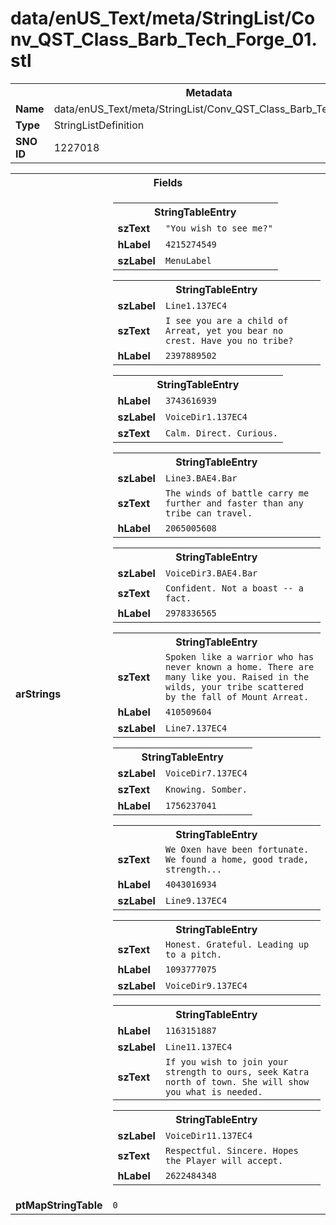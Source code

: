 <h1>data/enUS_Text/meta/StringList/Conv_QST_Class_Barb_Tech_Forge_01.stl</h1><table><tr><th colspan="100%">Metadata</th></tr><tr><td><b>Name</b></td><td>data/enUS_Text/meta/StringList/Conv_QST_Class_Barb_Tech_Forge_01.stl</td></tr><tr><td><b>Type</b></td><td>StringListDefinition</td></tr><tr><td><b>SNO ID</b></td><td>1227018</td></tr></table>

<table><tr><th colspan="100%">Fields</th></tr><tr><td><b>arStrings</b></td><td><table><tr><th colspan="100%">StringTableEntry</th></tr><tr><td><b>szText</b></td><td><code>"You wish to see me?"</code></td></tr><tr><td><b>hLabel</b></td><td><code>4215274549</code></td></tr><tr><td><b>szLabel</b></td><td><code>MenuLabel</code></td></tr></table>


<table><tr><th colspan="100%">StringTableEntry</th></tr><tr><td><b>szLabel</b></td><td><code>Line1.137EC4</code></td></tr><tr><td><b>szText</b></td><td><code>I see you are a child of Arreat, yet you bear no crest. Have you no tribe?</code></td></tr><tr><td><b>hLabel</b></td><td><code>2397889502</code></td></tr></table>


<table><tr><th colspan="100%">StringTableEntry</th></tr><tr><td><b>hLabel</b></td><td><code>3743616939</code></td></tr><tr><td><b>szLabel</b></td><td><code>VoiceDir1.137EC4</code></td></tr><tr><td><b>szText</b></td><td><code>Calm. Direct. Curious.</code></td></tr></table>


<table><tr><th colspan="100%">StringTableEntry</th></tr><tr><td><b>szLabel</b></td><td><code>Line3.BAE4.Bar</code></td></tr><tr><td><b>szText</b></td><td><code>The winds of battle carry me further and faster than any tribe can travel.</code></td></tr><tr><td><b>hLabel</b></td><td><code>2065005608</code></td></tr></table>


<table><tr><th colspan="100%">StringTableEntry</th></tr><tr><td><b>szLabel</b></td><td><code>VoiceDir3.BAE4.Bar</code></td></tr><tr><td><b>szText</b></td><td><code>Confident. Not a boast -- a fact.</code></td></tr><tr><td><b>hLabel</b></td><td><code>2978336565</code></td></tr></table>


<table><tr><th colspan="100%">StringTableEntry</th></tr><tr><td><b>szText</b></td><td><code>Spoken like a warrior who has never known a home. There are many like you. Raised in the wilds, your tribe scattered by the fall of Mount Arreat.</code></td></tr><tr><td><b>hLabel</b></td><td><code>410509604</code></td></tr><tr><td><b>szLabel</b></td><td><code>Line7.137EC4</code></td></tr></table>


<table><tr><th colspan="100%">StringTableEntry</th></tr><tr><td><b>szLabel</b></td><td><code>VoiceDir7.137EC4</code></td></tr><tr><td><b>szText</b></td><td><code>Knowing. Somber.</code></td></tr><tr><td><b>hLabel</b></td><td><code>1756237041</code></td></tr></table>


<table><tr><th colspan="100%">StringTableEntry</th></tr><tr><td><b>szText</b></td><td><code>We Oxen have been fortunate. We found a home, good trade, strength...</code></td></tr><tr><td><b>hLabel</b></td><td><code>4043016934</code></td></tr><tr><td><b>szLabel</b></td><td><code>Line9.137EC4</code></td></tr></table>


<table><tr><th colspan="100%">StringTableEntry</th></tr><tr><td><b>szText</b></td><td><code>Honest. Grateful. Leading up to a pitch.</code></td></tr><tr><td><b>hLabel</b></td><td><code>1093777075</code></td></tr><tr><td><b>szLabel</b></td><td><code>VoiceDir9.137EC4</code></td></tr></table>


<table><tr><th colspan="100%">StringTableEntry</th></tr><tr><td><b>hLabel</b></td><td><code>1163151887</code></td></tr><tr><td><b>szLabel</b></td><td><code>Line11.137EC4</code></td></tr><tr><td><b>szText</b></td><td><code>If you wish to join your strength to ours, seek Katra north of town. She will show you what is needed.</code></td></tr></table>


<table><tr><th colspan="100%">StringTableEntry</th></tr><tr><td><b>szLabel</b></td><td><code>VoiceDir11.137EC4</code></td></tr><tr><td><b>szText</b></td><td><code>Respectful. Sincere. Hopes the Player will accept.</code></td></tr><tr><td><b>hLabel</b></td><td><code>2622484348</code></td></tr></table>


</td></tr><tr><td><b>ptMapStringTable</b></td><td><code>0</code></td></tr></table>

